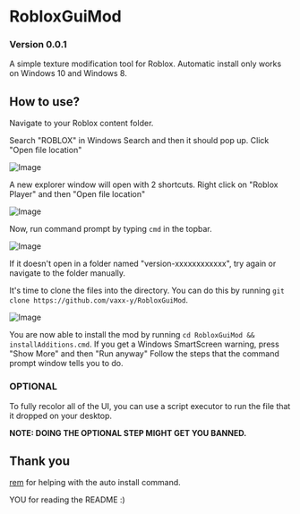 # RobloxGuiMod
### Version 0.0.1
A simple texture modification tool for Roblox.
Automatic install only works on Windows 10 and Windows 8.

## How to use?
Navigate to your Roblox content folder.

Search "ROBLOX" in Windows Search and then it should pop up. Click "Open file location"

![Image](https://github.com/vaxx-y/RobloxGuiMod/blob/main/hti/hti1.png?raw=true)

A new explorer window will open with 2 shortcuts. Right click on "Roblox Player" and then "Open file location"

![Image](https://github.com/vaxx-y/RobloxGuiMod/blob/main/hti/hti2.png?raw=true)

Now, run command prompt by typing `cmd` in the topbar.

![Image](https://github.com/vaxx-y/RobloxGuiMod/blob/main/hti/hti3.gif?raw=true)

If it doesn't open in a folder named "version-xxxxxxxxxxxx", try again or navigate to the folder manually.

It's time to clone the files into the directory. You can do this by running `git clone https://github.com/vaxx-y/RobloxGuiMod`.

![Image](https://github.com/vaxx-y/RobloxGuiMod/blob/main/hti/hti4.png?raw=true)

You are now able to install the mod by running `cd RobloxGuiMod && installAdditions.cmd`. If you get a Windows SmartScreen warning, press "Show More" and then "Run anyway"
Follow the steps that the command prompt window tells you to do.

### OPTIONAL
To fully recolor all of the UI, you can use a script executor to run the file that it dropped on your desktop.

**NOTE: DOING THE OPTIONAL STEP MIGHT GET YOU BANNED.**

## Thank you
[rem](https://github.com/rem-my) for helping with the auto install command.

YOU for reading the README :)
